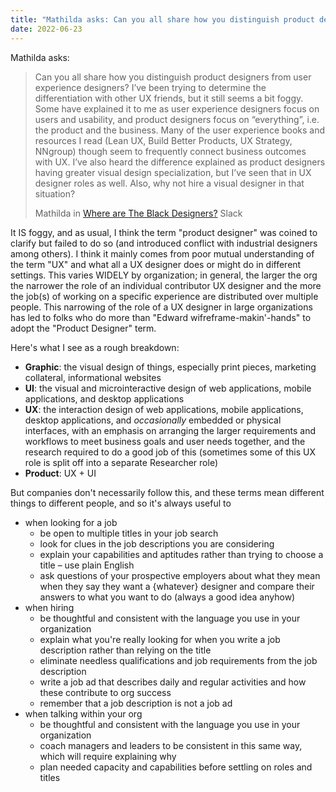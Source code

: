 ```yaml
---
title: "Mathilda asks: Can you all share how you distinguish product designers from user experience designers?"
date: 2022-06-23
---
```


Mathilda asks:

> Can you all share how you distinguish product designers from user experience designers? I’ve been trying to determine the differentiation with other UX friends, but it still seems a bit foggy. Some have explained it to me as user experience designers focus on users and usability, and product designers focus on “everything”, i.e. the product and the business. Many of the user experience books and resources I read (Lean UX, Build Better Products, UX Strategy, NNgroup) though seem to frequently connect business outcomes with UX. I’ve also heard the difference explained as product designers having greater visual design specialization, but I’ve seen that in UX designer roles as well. Also, why not hire a visual designer in that situation?
> 
> Mathilda in [Where are The Black Designers?](http://wherearethebl-dwx1391.slack.com) Slack

It IS foggy, and as usual, I think the term "product designer" was coined to clarify but failed to do so (and introduced conflict with industrial designers among others). I think it mainly comes from poor mutual understanding of the term "UX" and what all a UX designer does or might do in different settings. This varies WIDELY by organization; in general, the larger the org the narrower the role of an individual contributor UX designer and the more the job(s) of working on a specific experience are distributed over multiple people. This narrowing of the role of a UX designer in large organizations has led to folks who do more than "Edward wifreframe-makin'-hands" to adopt the "Product Designer" term.

Here's what I see as a rough breakdown:

- **Graphic**: the visual design of things, especially print pieces, marketing collateral, informational websites
- **UI**: the visual and microinteractive design of web applications, mobile applications, and desktop applications
- **UX**: the interaction design of web applications, mobile applications, desktop applications, and _occasionally_ embedded or physical interfaces, with an emphasis on arranging the larger requirements and workflows to meet business goals and user needs together, and the research required to do a good job of this (sometimes some of this UX role is split off into a separate Researcher role)
- **Product**: UX + UI

But companies don't necessarily follow this, and these terms mean different things to different people, and so it's always useful to

- when looking for a job
    - be open to multiple titles in your job search
    - look for clues in the job descriptions you are considering
    - explain your capabilities and aptitudes rather than trying to choose a title – use plain English
    - ask questions of your prospective employers about what they mean when they say they want a {whatever} designer and compare their answers to what you want to do (always a good idea anyhow)
- when hiring
    - be thoughtful and consistent with the language you use in your organization
    - explain what you're really looking for when you write a job description rather than relying on the title
    - eliminate needless qualifications and job requirements from the job description
    - write a job ad that describes daily and regular activities and how these contribute to org success
    - remember that a job description is not a job ad
- when talking within your org
    - be thoughtful and consistent with the language you use in your organization
    - coach managers and leaders to be consistent in this same way, which will require explaining why
    - plan needed capacity and capabilities before settling on roles and titles

